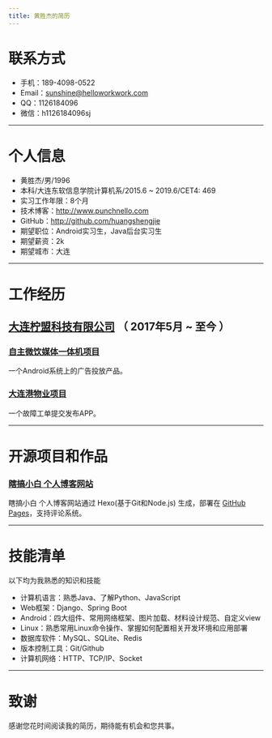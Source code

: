 ```yaml
---
title: 黄胜杰的简历
---
```

# 联系方式

- 手机：189-4098-0522 
- Email：sunshine@helloworkwork.com
- QQ：1126184096
- 微信：h1126184096sj

---

# 个人信息

 - 黄胜杰/男/1996 
 - 本科/大连东软信息学院计算机系/2015.6 ~ 2019.6/CET4: 469
 - 实习工作年限：8个月
 - 技术博客：[http://www.punchnello.com ](http://www.punchnello.com )
 - GitHub：[http://github.com/huangshengjie ](http://github.com/huangshengjie )
 - 期望职位：Android实习生，Java后台实习生
 - 期望薪资：2k
 - 期望城市：大连

---

# 工作经历

## [大连柠盟科技有限公司](http://www.lemner.com) （ 2017年5月 ~ 至今 ）

### [自主微饮媒体一体机项目](http://www.lemner.com/developmentCase.html) 
一个Android系统上的广告投放产品。

### [大连港物业项目](http://www.lemner.com/developmentCase.html)
一个故障工单提交发布APP。

---

# 开源项目和作品

### [瞎搞小白 个人博客网站](http://www.helloworkwork.com) 
瞎搞小白 个人博客网站通过 Hexo(基于Git和Node.js) 生成，部署在 [GitHub Pages](https://github.com/huangshengjie/huangshengjie.github.io)，支持评论系统。


---

# 技能清单

以下均为我熟悉的知识和技能

- 计算机语言：熟悉Java、了解Python、JavaScript
- Web框架：Django、Spring Boot
- Android：四大组件、常用网络框架、图片加载、材料设计规范、自定义view
- Linux：熟悉常用Linux命令操作、掌握如何配置相关开发环境和应用部署
- 数据库软件：MySQL、SQLite、Redis
- 版本控制工具：Git/Github
- 计算机网络：HTTP、TCP/IP、Socket

---


# 致谢
感谢您花时间阅读我的简历，期待能有机会和您共事。

